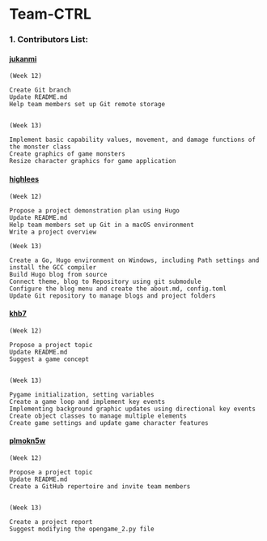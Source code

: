 # Team-CTRL

### 1. Contributors List:
#### [jukanmi](https://github.com/jukanmi)

	(Week 12)
	
	Create Git branch
	Update README.md
	Help team members set up Git remote storage
	
	
	(Week 13)
	
	Implement basic capability values, movement, and damage functions of the monster class
	Create graphics of game monsters
	Resize character graphics for game application
	
	
#### [highlees](https://github.com/highlees)

	(Week 12)
	
	Propose a project demonstration plan using Hugo
	Update README.md
	Help team members set up Git in a macOS environment
	Write a project overview
	
	(Week 13)
	
	Create a Go, Hugo environment on Windows, including Path settings and install the GCC compiler
	Build Hugo blog from source
	Connect theme, blog to Repository using git submodule
	Configure the blog menu and create the about.md, config.toml
	Update Git repository to manage blogs and project folders
	
	
#### [khb7](https://github.com/khb7)

	(Week 12)
	
	Propose a project topic
	Update README.md
	Suggest a game concept
	
	
	(Week 13)
	
	Pygame initialization, setting variables
	Create a game loop and implement key events
	Implementing background graphic updates using directional key events
	Create object classes to manage multiple elements
	Create game settings and update game character features
	

#### [plmokn5w](https://github.com/plmokn5w)

	(Week 12)
	
	Propose a project topic
	Update README.md
	Create a GitHub repertoire and invite team members
	
	
	(Week 13)
	
	Create a project report
	Suggest modifying the opengame_2.py file
